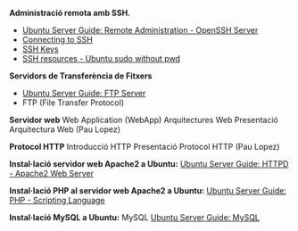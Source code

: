 **Administració remota amb SSH.**
- [Ubuntu Server Guide: Remote Administration - OpenSSH Server](https://ubuntu.com/server/docs/openssh-server)
- [Connecting to SSH](https://help.ubuntu.com/community/SSH/OpenSSH/ConnectingTo)
- [SSH Keys](https://help.ubuntu.com/community/SSH/OpenSSH/Keys)
- [SSH resources - Ubuntu sudo without pwd](https://help.ubuntu.com/community/RootSudo#Remove_Password_Prompt_For_sudo)
  
**Servidors de Transferència de Fitxers**
- [Ubuntu Server Guide: FTP Server](https://ubuntu.com/server/docs/set-up-an-ftp-server)
- FTP (File Transfer Protocol)

**Servidor web**
Web Application (WebApp)
Arquitectures Web
Presentació Arquitectura Web (Pau Lopez)

**Protocol HTTP**
Introducció HTTP
Presentació Protocol HTTP (Pau Lopez)

**Instal·lació servidor web Apache2 a Ubuntu:**
[Ubuntu Server Guide: HTTPD - Apache2 Web Server](https://ubuntu.com/server/docs/how-to-install-apache2)

**Instal·lació PHP al servidor web Apache2 a Ubuntu:**
[Ubuntu Server Guide: PHP - Scripting Language](https://ubuntu.com/server/docs/how-to-install-and-configure-php)

**Instal·lació MySQL a Ubuntu:**
MySQL
[Ubuntu Server Guide: MySQL](https://ubuntu.com/server/docs/install-and-configure-a-mysql-server)
